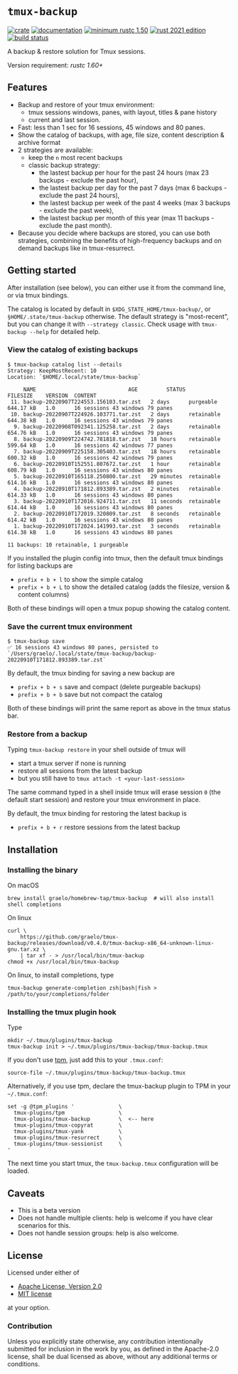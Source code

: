 # `tmux-backup`

[![crate](https://img.shields.io/crates/v/tmux-backup.svg)](https://crates.io/crates/tmux-backup)
[![documentation](https://docs.rs/tmux-backup/badge.svg)](https://docs.rs/tmux-backup)
[![minimum rustc 1.50](https://img.shields.io/badge/rustc-1.50+-red.svg)](https://rust-lang.github.io/rfcs/2495-min-rust-version.html)
[![rust 2021 edition](https://img.shields.io/badge/edition-2021-blue.svg)](https://doc.rust-lang.org/edition-guide/rust-2021/index.html)
[![build status](https://github.com/graelo/tmux-backup/actions/workflows/essentials.yml/badge.svg)](https://github.com/graelo/tmux-backup/actions/workflows/essentials.yml)

<!-- cargo-sync-readme start -->

A backup & restore solution for Tmux sessions.

Version requirement: _rustc 1.60+_

## Features

- Backup and restore of your tmux environment:
  - tmux sessions windows, panes, with layout, titles & pane history
  - current and last session.
- Fast: less than 1 sec for 16 sessions, 45 windows and 80 panes.
- Show the catalog of backups, with age, file size, content description & archive format
- 2 strategies are available:
  - keep the `n` most recent backups
  - classic backup strategy:
    - the lastest backup per hour for the past 24 hours (max 23 backups - exclude the past hour),
    - the lastest backup per day for the past 7 days (max 6 backups - exclude the past 24 hours),
    - the lastest backup per week of the past 4 weeks (max 3 backups - exclude the past week),
    - the lastest backup per month of this year (max 11 backups - exclude the past month).
- Because you decide where backups are stored, you can use both strategies, combining the
benefits of high-frequency backups and on demand backups like in tmux-resurrect.

## Getting started

After installation (see below), you can either use it from the command line, or via tmux
bindings.

The catalog is located by default in `$XDG_STATE_HOME/tmux-backup/`, or
`§HOME/.state/tmux-backup` otherwise. The default strategy is "most-recent", but you can change
it with `--strategy classic`. Check usage with `tmux-backup --help` for detailed help.

### View the catalog of existing backups

```console
$ tmux-backup catalog list --details
Strategy: KeepMostRecent: 10
Location: `$HOME/.local/state/tmux-backup`

     NAME                             AGE         STATUS       FILESIZE    VERSION  CONTENT
 11. backup-20220907T224553.156103.tar.zst   2 days      purgeable    644.17 kB   1.0      16 sessions 43 windows 79 panes
 10. backup-20220907T224926.103771.tar.zst   2 days      retainable   644.38 kB   1.0      16 sessions 43 windows 79 panes
  9. backup-20220908T092341.125258.tar.zst   2 days      retainable   654.76 kB   1.0      16 sessions 43 windows 79 panes
  8. backup-20220909T224742.781818.tar.zst   18 hours    retainable   599.64 kB   1.0      16 sessions 42 windows 77 panes
  7. backup-20220909T225158.305403.tar.zst   18 hours    retainable   600.32 kB   1.0      16 sessions 42 windows 79 panes
  6. backup-20220910T152551.807672.tar.zst   1 hour      retainable   608.79 kB   1.0      16 sessions 43 windows 80 panes
  5. backup-20220910T165118.250800.tar.zst   29 minutes  retainable   614.16 kB   1.0      16 sessions 43 windows 80 panes
  4. backup-20220910T171812.893389.tar.zst   2 minutes   retainable   614.33 kB   1.0      16 sessions 43 windows 80 panes
  3. backup-20220910T172016.924711.tar.zst   11 seconds  retainable   614.44 kB   1.0      16 sessions 43 windows 80 panes
  2. backup-20220910T172019.320809.tar.zst   8 seconds   retainable   614.42 kB   1.0      16 sessions 43 windows 80 panes
  1. backup-20220910T172024.141993.tar.zst   3 seconds   retainable   614.38 kB   1.0      16 sessions 43 windows 80 panes

11 backups: 10 retainable, 1 purgeable
```

If you installed the plugin config into tmux, then the default tmux bindings for listing
backups are

- `prefix + b + l` to show the simple catalog
- `prefix + b + L` to show the detailed catalog (adds the filesize, version & content columns)

Both of these bindings will open a tmux popup showing the catalog content.

### Save the current tmux environment

```console
$ tmux-backup save
✅ 16 sessions 43 windows 80 panes, persisted to `/Users/graelo/.local/state/tmux-backup/backup-20220910T171812.893389.tar.zst`
```

By default, the tmux binding for saving a new backup are

- `prefix + b + s` save and compact (delete purgeable backups)
- `prefix + b + b` save but not compact the catalog

Both of these bindings will print the same report as above in the tmux status bar.

### Restore from a backup

Typing `tmux-backup restore` in your shell outside of tmux will

- start a tmux server if none is running
- restore all sessions from the latest backup
- but you still have to `tmux attach -t <your-last-session>`

The same command typed in a shell inside tmux will erase session `0` (the default start
session) and restore your tmux environment in place.

By default, the tmux binding for restoring the latest backup is

- `prefix + b + r` restore sessions from the latest backup

## Installation

### Installing the binary

On macOS

```shell
brew install graelo/homebrew-tap/tmux-backup  # will also install shell completions
```

On linux

```shell
curl \
    https://github.com/graelo/tmux-backup/releases/download/v0.4.0/tmux-backup-x86_64-unknown-linux-gnu.tar.xz \
    | tar xf - > /usr/local/bin/tmux-backup
chmod +x /usr/local/bin/tmux-backup
```

On linux, to install completions, type

```shell
tmux-backup generate-completion zsh|bash|fish > /path/to/your/completions/folder
```

### Installing the tmux plugin hook

Type

```shell
mkdir ~/.tmux/plugins/tmux-backup
tmux-backup init > ~/.tmux/plugins/tmux-backup/tmux-backup.tmux
```

If you don't use [tpm](https://github.com/tmux-plugins/tpm), just add this to your
`.tmux.conf`:

```text
source-file ~/.tmux/plugins/tmux-backup/tmux-backup.tmux
```

Alternatively, if you use tpm, declare the tmux-backup plugin to TPM in your `~/.tmux.conf`:

```tmux
set -g @tpm_plugins '              \
  tmux-plugins/tpm                 \
  tmux-plugins/tmux-backup         \  <-- here
  tmux-plugins/tmux-copyrat        \
  tmux-plugins/tmux-yank           \
  tmux-plugins/tmux-resurrect      \
  tmux-plugins/tmux-sessionist     \
'
```

The next time you start tmux, the `tmux-backup.tmux` configuration will be loaded.

## Caveats

- This is a beta version
- Does not handle multiple clients: help is welcome if you have clear scenarios for this.
- Does not handle session groups: help is also welcome.

## License

Licensed under either of

- [Apache License, Version 2.0](http://www.apache.org/licenses/LICENSE-2.0)
- [MIT license](http://opensource.org/licenses/MIT)

at your option.

### Contribution

Unless you explicitly state otherwise, any contribution intentionally submitted
for inclusion in the work by you, as defined in the Apache-2.0 license, shall
be dual licensed as above, without any additional terms or conditions.

<!-- cargo-sync-readme end -->
